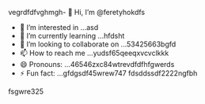 vegrdfdfvghmgh- 👋 Hi, I’m @feretyhokdfs
- 👀 I’m interested in ...asd
- 🌱 I’m currently learning ...hfdsht
- 💞️ I’m looking to collaborate on ...53425663bgfd
- 📫 How to reach me ...yudsf65qeeqxvcvclkkk
- 😄 Pronouns: ...46546zxc84wtrevdfdfhfgwerds
- ⚡ Fun fact: ...gfdgsdf45wrew747
  fdsddssdf2222ngfbh
<!---sffsd,u,xcv25bgffg
feretyhok/feretyhok is a ✨ special ✨ repositorвіаy because its `READM4E.md` (th65365is file) appearwws on your GitHub profile.
You can click the Preview link to take a look at your changes.sdfsfaaaaqqa
--->fsgwre325

